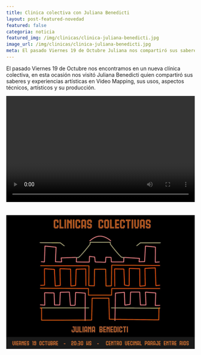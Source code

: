 ```yaml
---
title: Clinica colectiva con Juliana Benedicti
layout: post-featured-novedad
featured: false
categoria: noticia
featured_img: /img/clinicas/clinica-juliana-benedicti.jpg
image_url: /img/clinicas/clinica-juliana-benedicti.jpg
meta: El pasado Viernes 19 de Octubre Juliana nos compartiró sus saberes y experiencias artísticas en Video Mapping
--- 
```


El pasado Viernes 19 de Octubre nos encontramos en un nueva clínica colectiva, en esta ocasión nos visitó Juliana Benedicti quien compartiró sus saberes y experiencias artísticas en Video Mapping, sus usos, aspectos técnicos, artísticos y su producción. 


<div class="video" style="max-width: 600px;margin: 0 auto;">
    <div class="video-wrapper" style="
    height: 0;
    overflow: hidden;
    padding-bottom: 56.25%;
    position: relative;
    margin-bottom: 35px;
">
        <video controls="" style="position: absolute;top: 0;left: 0;height: 100%;width: 100%;margin: 0 auto;">
  <source src="/img/clinicas/mapping-en-la-veci.mp4" type="video/mp4;codecs=&quot;avc1.42E01E, mp4a.40.2&quot;">
</video>
    </div>
  </div>

<div style="position: relative;">
	<div class="gallery col-3">

<a style="width: 100%;" href="/img/clinicas/clinica-juliana-benedicti.jpg" data-fancybox="images" data-srcset="/img/clinicas/clinica-juliana-benedicti.jpg" class="item-gallery">
<img src="/img/clinicas/clinica-juliana-benedicti.jpg" />
</a>

</div>
</div>
